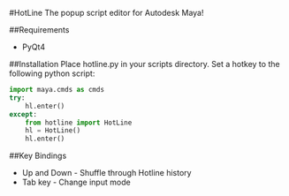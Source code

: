 #HotLine
The popup script editor for Autodesk Maya!


##Requirements

  -  PyQt4

##Installation
Place hotline.py in your scripts directory.
Set a hotkey to the following python script:
```python
import maya.cmds as cmds
try:
    hl.enter()
except:
    from hotline import HotLine
    hl = HotLine()
    hl.enter()
```

##Key Bindings
    
  -  Up and Down - Shuffle through Hotline history
  -  Tab key - Change input mode
